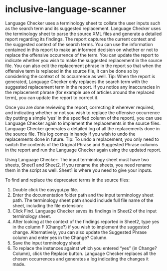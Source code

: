 # inclusive-language-scanner

Language Checker uses a terminology sheet to collate the user inputs such as the search term and its suggested replacement. Language Checker uses the terminology sheet to parse the source XML files and generate a detailed report regarding its findings. The report captures the current context and the suggested context of the search terms. You can use the information contained in this report to make an informed decision on whether or not to replace the offensive occurrence of the term. You can update the report to indicate whether you wish to make the suggested replacement in the source file. You can also edit the replacement phrase in the report so that when the offensive term is replaced in the source file, it can be done so by considering the context of its occurrence as well. 
Tip: When the report is generated, Language Checker only replaces the search term with the suggested replacement term in the report. If you notice any inaccuracies in the replacement phrase (for example use of articles around the replaced term), you can update the report to correct it.

Once you are done reviewing the report, correcting it wherever required, and indicating whether or not you wish to replace the offensive occurrence (by putting a simple ‘yes’ in the specified column of the report), you can use Language Checker again to implement the replacements in the source files. Language Checker generates a detailed log of all the replacements done in the source file. This log comes in handy if you wish to undo the replacements done in future. 
Tip: To undo a replacement, you only need to switch the contents of the Original Phrase and Suggested Phrase columns in the report and run the Language Checker again using the updated report.

Using Language Checker:
The input terminology sheet must have two sheets, Sheet1 and Sheet2. If you rename the sheets, you need rename them in the script as well. Sheet1 is where you need to give your inputs. 

To find and replace the deprecated terms in the source files:
1.	Double click the easygui.py file.
2.	Enter the documentation folder path and the input terminology sheet path. The terminology sheet path should include full file name of the sheet, including the file extension:
3.	Click Find. Language Checker saves its findings in Sheet2 of the input terminology sheet.
4.	After looking at the context of the findings reported in Sheet2, type yes in the column F (Change?) if you wish to implement the suggested change. Alternatively, you can also update the Suggested Phrase column and enter yes in the Change? Column. 
5.	Save the input terminology sheet.
6.	To replace the instances against which you entered “yes” (in Change? Column), click the Replace button.
Language Checker replaces all the chosen occurrences and generates a log indicating the changes it made.
